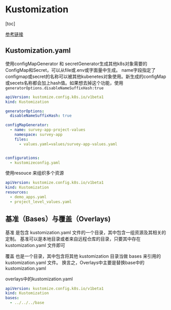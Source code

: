 # Kustomization

[toc]

[参考链接](https://kubernetes.io/zh-cn/docs/tasks/manage-kubernetes-objects/kustomization/)

## Kustomization.yaml

使用configMapGenerator 和 secretGenerator生成其他k8s对象需要的ConfigMap和Secret，可以从file或.env或字面量中生成。 name字段指定了configmap或secret的名称可以被其他kubenetes对象使用。新生成的configMap或secets名称都会加上hash值。如果想去掉这个功能，使用`generatorOptions.disableNameSuffixHash:true`

```yaml
apiVersion: kustomize.config.k8s.io/v1beta1
kind: Kustomization

generatorOptions:
  disableNameSuffixHash: true

configMapGenerator:
  - name: survey-app-project-values
    namespace: survey-app
    files:
      - values.yaml=values/survey-app-values.yaml


configurations:
  - kustomizeconfig.yaml
```

使用resouce 来组织多个资源

```yaml
apiVersion: kustomize.config.k8s.io/v1beta1
kind: Kustomization
resources:
  - demo_apps.yaml
  - project_level_values.yaml
```

## 基准（Bases）与覆盖（Overlays)

基准 是包含 kustomization.yaml 文件的一个目录，其中包含一组资源及其相关的定制。 基准可以是本地目录或者来自远程仓库的目录，只要其中存在 kustomization.yaml 文件即可

覆盖 也是一个目录，其中包含将其他 kustomization 目录当做 bases 来引用的 kustomization.yaml 文件。 换言之，Overlays中主要是替换base中的kustomization.yaml

overlays中的kustomization.yaml

```yaml
apiVersion: kustomize.config.k8s.io/v1beta1
kind: Kustomization
bases:
  - ../../../base
```